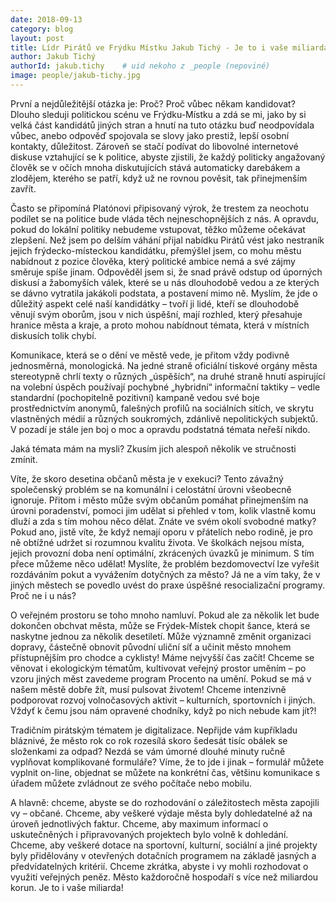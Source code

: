 ```yaml
---
date: 2018-09-13
category: blog
layout: post
title: Lídr Pirátů ve Frýdku Místku Jakub Tichý - Je to i vaše miliarda!
author: Jakub Tichý
authorId: jakub.tichy    # uid nekoho z _people (nepoviné)
image: people/jakub-tichy.jpg
---
```

První a nejdůležitější otázka je: Proč? Proč vůbec někam kandidovat? Dlouho sleduji politickou scénu ve Frýdku-Místku a zdá se mi, jako by si velká část kandidátů jiných stran a hnutí na tuto otázku buď neodpovídala vůbec, anebo odpověď spojovala se slovy jako prestiž, lepší osobní kontakty, důležitost. Zároveň se stačí podívat do libovolné internetové diskuse vztahující se k politice, abyste zjistili, že každý politicky angažovaný člověk se v očích mnoha diskutujících stává automaticky darebákem a zlodějem, kterého se patří, když už ne rovnou pověsit, tak přinejmenším zavřít.

Často se připomíná Platónovi připisovaný výrok, že trestem za neochotu podílet se na politice bude vláda těch nejneschopnějších z nás. A opravdu, pokud do lokální politiky nebudeme vstupovat, těžko můžeme očekávat zlepšení. Než jsem po delším váhání přijal nabídku Pirátů vést jako nestraník jejich frýdecko-místeckou kandidátku, přemýšlel jsem, co mohu městu nabídnout z pozice člověka, který politické ambice nemá a své zájmy směruje spíše jinam. Odpověděl jsem si, že snad právě odstup od úporných diskusí a žabomyších válek, které se u nás dlouhodobě vedou a ze kterých se dávno vytratila jakákoli podstata, a postavení mimo ně. Myslím, že jde o důležitý aspekt celé naší kandidátky – tvoří ji lidé, kteří se dlouhodobě věnují svým oborům, jsou v nich úspěšní, mají rozhled, který přesahuje hranice města a kraje, a proto mohou nabídnout témata, která v místních diskusích tolik chybí. 

Komunikace, která se o dění ve městě vede, je přitom vždy podivně jednosměrná, monologická. Na jedné straně oficiální tiskové orgány města stereotypně chrlí texty o různých „úspěších“, na druhé straně hnutí aspirující na volební úspěch používají pochybné „hybridní“ informační taktiky – vedle standardní (pochopitelně pozitivní) kampaně vedou své boje prostřednictvím anonymů, falešných profilů na sociálních sítích, ve skrytu vlastněných médií a různých soukromých, zdánlivě nepolitických subjektů. V pozadí je stále jen boj o moc a opravdu podstatná témata neřeší nikdo.

Jaká témata mám na mysli? Zkusím jich alespoň několik ve stručnosti zmínit. 

Víte, že skoro desetina občanů města je v exekuci? Tento závažný společenský problém se na komunální i celostátní úrovni všeobecně ignoruje. Přitom i město může svým občanům pomáhat přinejmenším na úrovni poradenství, pomoci jim udělat si přehled v tom, kolik vlastně komu dluží a zda s tím mohou něco dělat. Znáte ve svém okolí svobodné matky? Pokud ano, jistě víte, že když nemají oporu v přátelích nebo rodině, je pro ně obtížné udržet si rozumnou kvalitu života. Ve školkách nejsou místa, jejich provozní doba není optimální, zkrácených úvazků je minimum. S tím přece můžeme něco udělat! Myslíte, že problém bezdomovectví lze vyřešit rozdáváním pokut a vyvážením dotyčných za město? Já ne a vím taky, že v jiných městech se povedlo uvést do praxe úspěšné resocializační programy. Proč ne i u nás?

O veřejném prostoru se toho mnoho namluví. Pokud ale za několik let bude dokončen obchvat města, může se Frýdek-Místek chopit šance, která se naskytne jednou za několik desetiletí. Může významně změnit organizaci dopravy, částečně obnovit původní uliční síť a učinit město mnohem přístupnějším pro chodce a cyklisty! Máme nejvyšší čas začít! Chceme se věnovat i ekologickým tématům, kultivovat veřejný prostor uměním – po vzoru jiných měst zavedeme program Procento na umění. Pokud se má v našem městě dobře žít, musí pulsovat životem! Chceme intenzivně podporovat rozvoj volnočasových aktivit – kulturních, sportovních i jiných. Vždyť k čemu jsou nám opravené chodníky, když po nich nebude kam jít?!

Tradičním pirátským tématem je digitalizace. Nepřijde vám kupříkladu bláznivé, že město rok co rok rozesílá skoro šedesát tisíc obálek se složenkami za odpad? Nezdá se vám úmorné dlouhé minuty ručně vyplňovat komplikované formuláře? Víme, že to jde i jinak – formulář můžete vyplnit on-line, objednat se můžete na konkrétní čas, většinu komunikace s úřadem můžete zvládnout ze svého počítače nebo mobilu.

A hlavně: chceme, abyste se do rozhodování o záležitostech města zapojili vy – občané. Chceme, aby veškeré výdaje města byly dohledatelné až na úroveň jednotlivých faktur. Chceme, aby maximum informací o uskutečněných i připravovaných projektech bylo volně k dohledání. Chceme, aby veškeré dotace na sportovní, kulturní, sociální a jiné projekty byly přidělovány v otevřených dotačních programem na základě jasných a předvídatelných kritérií. Chceme zkrátka, abyste i vy mohli rozhodovat o využití veřejných peněz. Město každoročně hospodaří s více než miliardou korun. Je to i vaše miliarda!
